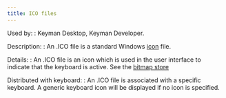 ```yaml
---
title: ICO files
---
```


Used by:
:   <span class="application">Keyman Desktop</span>,
    <span class="application">Keyman Developer</span>.

Description:
:   An .ICO file is a standard Windows
    [icon](https://en.wikipedia.org/wiki/ICO_(file_format)) file.

Details:
:   An .ICO file is an icon which is used in the user interface to
    indicate that the keyboard is active. See the [bitmap
    store](../../../language/reference/bitmap)

Distributed with keyboard:
:   An .ICO file is associated with a specific keyboard. A generic
    keyboard icon will be displayed if no icon is specified.
